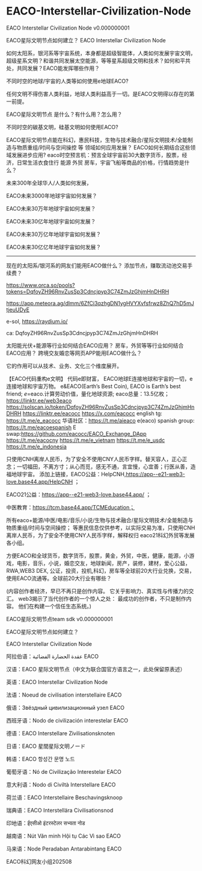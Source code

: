# EACO-Interstellar-Civilization-Node
EACO Interstellar Civilization Node v0.000000001

EACO星际文明节点如何建立？
EACO Interstellar Civilization Node

如何太阳系，银河系等宇宙系统，本身都是超级智能体，人类如何发展宇宙文明，超级星系文明？和谐共同发展太空能源，等等星系超级文明和技术？如何和平共处，共同发展？EACO能发挥哪些作用？

不同时空的地球/宇宙的人类等如何使用e地球EACO?

任何文明不得伤害人类利益，地球人类利益高于一切。是EACO文明得以存在的第一前提。

EACO星际文明节点 是什么？有什么用？怎么用？

不同时空的碳基文明，硅基文明如何使用EACO?

EACO星际文明节点能在科幻，惠民科技，生物与技术融合/星际文明技术/全能制造与物质重组/时间与空间操控 等 领域如何应用发展？
EACO如何长期结合这些领域发展进步应用?
eaco时空预言机：预言全球宇宙前30大数字货币，股票，经济，日常生活衣食住行 能源 外贸 房车，宇宙飞船等商品的价格，行情趋势是什么？

未来300年全球华人/人类如何发展，

EACO未来3000年地球宇宙如何发展？

EACO未来30万年地球宇宙如何发展？

EACO未来30亿年地球宇宙如何发展？

EACO未来30万亿年地球宇宙如何发展？

EACO未来30亿亿年地球宇宙如何发展？


---------------
现在的太阳系/银河系的网友们能用EACO做什么？
添加节点，赚取流动池交易手续费？

https://www.orca.so/pools?tokens=DqfoyZH96RnvZusSp3Cdncjpyp3C74ZmJzGhjmHnDHRH

https://app.meteora.ag/dlmm/6ZfCi3qzhgDN1ygHVYXvfsfrwz8ZhQ7hD5mJtjeuUDyE

e-sol, https://raydium.io/

ca:
DqfoyZH96RnvZusSp3Cdncjpyp3C74ZmJzGhjmHnDHRH

太阳能光伏+能源等行业如何结合EACO应用？
房车，外贸等等行业如何结合EACO应用？
跨境交友婚恋等网页APP能用EACO做什么？


它的作用可以从技术、业务、文化三个维度展开。

【EACO代码重构e文明】 代码e即财富，
EACO地球E连接地球和宇宙的一切，e连接地球和宇宙万物。
e&EACO(Earth’s Best Coin),
EACO is Earth’s best friend;
$e=$eaco.计算劳动价值，量化地球资源;
eaco总量：13.5亿枚；
https://linktr.ee/web3eaco
https://solscan.io/token/DqfoyZH96RnvZusSp3Cdncjpyp3C74ZmJzGhjmHnDHRH
https://linktr.ee/eacocc
https://x.com/eacocc
english tg: https://t.me/e_eacocc
华语社区：https://t.me/aieaco
e(eaco) spanish group: https://t.me/eacoespanish
E swap:https://github.com/eacocc/EACO_Exchange_DApp
https://t.me/eacocny
https://t.me/e_vietnam
https://t.me/e_usdc
https://t.me/e_indonesia

只使用CNH离岸人民币，为了安全不使用CNY人民币字样。替天容人，正心正念；一切福田，不离方寸；从心而觅，感无不通，言宜慢，心宜善；行医从善，造福地球宇宙。
添加上链接，EACO公益：HelpCNH,https://app--e21-web3-love.base44.app/HelpCNH ；

EACO21公益：https://app--e21-web3-love.base44.app/ ； 

中医教育：https://tcm.base44.app/TCMEducation；


所有eaco+能源/中医/电影/音乐/小说/生物与技术融合/星际文明技术/全能制造与物质重组/时间与空间操控；
等惠民信息仅供参考，以实际交易为准，只使用CNH离岸人民币，为了安全不使用CNY人民币字样，解释权归 eaco21科幻外贸等发展各小组。

方便EACO和全球货币，数字货币，股票，黄金，外贸，中医，健康，能源，小游戏，电影，音乐，小说，婚恋交友，地球新闻，房产，装修，建材，爱心公益，RWA,WEB3 DEX, 公证，投资，投机,科幻，房车等全球前20大行业兑换，交易，使用EACO流通等。全球前20大行业有哪些？




(内容创作者经济，早已不再只是创作内容。
它关乎影响力、真实性与传播力的交汇。
web3揭示了当代创作者的一个惊人之处：
最成功的创作者，不只是制作内容。
他们在构建一个信任生态系统。)

EACO星际文明节点team sdk v0.000000001

EACO星际文明节点如何建立？

EACO Interstellar Civilization Node

阿拉伯语：عقدة الحضارة الفضائية EACO

汉语：EACO 星际文明节点（中文为联合国官方语言之一，此处保留原表述）

英语：EACO Interstellar Civilization Node

法语：Noeud de civilisation interstellaire EACO

俄语：Звёздный цивилизационный узел EACO

西班牙语：Nodo de civilización interestelar EACO


德语：EACO Interstellare Zivilisationsknoten

日语：EACO 星間星际文明ノード

韩语：EACO 항성간 문명 노드

葡萄牙语：Nó de Civilização Interestelar EACO

意大利语：Nodo di Civiltà Interstellare EACO

荷兰语：EACO Interstellaire Beschavingsknoop

瑞典语：EACO Interstellära Civilisationsnod

印地语：ईएसीओ इंटरस्टेलर सभ्यता नोड

越南语：Nút Văn minh Hội tụ Các Vì sao EACO

马来语：Node Peradaban Antarabintang EACO


EACO科幻网友小组202508
